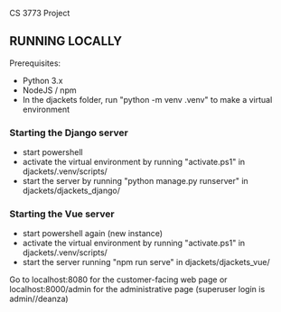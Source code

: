 CS 3773 Project

## RUNNING LOCALLY ##

Prerequisites:
- Python 3.x
- NodeJS / npm
- In the djackets folder, run "python -m venv .venv" to make a virtual environment

### Starting the Django server ###

- start powershell
- activate the virtual environment by running "activate.ps1" in djackets/.venv/scripts/ 
- start the server by running "python manage.py runserver" in djackets/djackets_django/

### Starting the Vue server ###

- start powershell again (new instance)
- activate the virtual environment by running "activate.ps1" in djackets/.venv/scripts/
- start the server running "npm run serve" in djackets/djackets_vue/

Go to localhost:8080 for the customer-facing web page or localhost:8000/admin for the administrative page (superuser login is admin//deanza)
